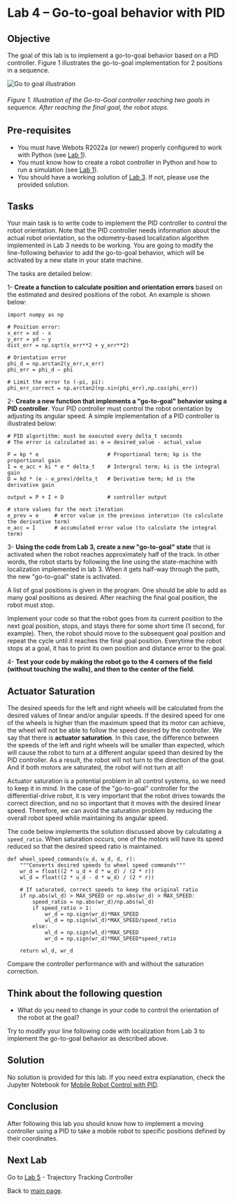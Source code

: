# Lab 4 – Go-to-goal behavior with PID

## Objective
The goal of this lab is to implement a go-to-goal behavior based on a PID controller. Figure 1 illustrates the go-to-goal implementation for 2 positions in a sequence. 

![Go to goal illustration](../Lab3/go_to_goal.gif)

###### Figure 1. Illustration of the Go-to-Goal controller reaching two goals in sequence. After reaching the final goal, the robot stops.


## Pre-requisites
* You must have Webots R2022a (or newer) properly configured to work with Python (see [Lab 1](../Lab1/ReadMe.md)).
* You must know how to create a robot controller in Python and how to run a simulation (see [Lab 1](../Lab1/ReadMe.md)). 
* You should have a working solution of [Lab 3](../Lab3/ReadMe.md). If not, please use the provided solution. 

## Tasks
Your main task is to write code to implement the PID controller to control the robot orientation. Note that the PID controller needs information about the actual robot orientation, so the odometry-based localization algorithm implemented in Lab 3 needs to be working. You are going to modify the line-following behavior to add the go-to-goal behavior, which will be activated by a new state in your state machine.

The tasks are detailed below:

1- **Create a function to calculate position and orientation errors** based on the estimated and desired positions of the robot. An example is shown below:

```
import numpy as np

# Position error:
x_err = xd - x
y_err = yd – y
dist_err = np.sqrt(x_err**2 + y_err**2)

# Orientation error
phi_d = np.arctan2(y_err,x_err)
phi_err = phi_d – phi

# Limit the error to (-pi, pi):
phi_err_correct = np.arctan2(np.sin(phi_err),np.cos(phi_err))
```

2- **Create a new function that implements a "go-to-goal" behavior using a PID controller**. Your PID controller must control the robot orientation by adjusting its angular speed. A simple implementation of a PID controller is illustrated below:

```
# PID algortithm: must be executed every delta_t seconds
# The error is calculated as: e = desired_value - actual_value

P = kp * e                      # Proportional term; kp is the proportional gain
I = e_acc + ki * e * delta_t    # Intergral term; ki is the integral gain
D = kd * (e - e_prev)/delta_t   # Derivative term; kd is the derivative gain

output = P + I + D              # controller output

# store values for the next iteration
e_prev = e     # error value in the previous interation (to calculate the derivative term)
e_acc = I      # accumulated error value (to calculate the integral term)
```

3- **Using the code from Lab 3, create a new "go-to-goal" state** that is activated when the robot reaches approximately half of the track. In other words, the robot starts by following the line using the state-machine with localization implemented in lab 3. When it gets half-way through the path, the new "go-to-goal" state is activated. 

A list of goal positions is given in the program. One should be able to add as many goal positions as desired. After reaching the final goal position, the robot must stop.

Implement your code so that the robot goes from its current position to the next goal position, stops, and stays there for some short time (1 second, for example). Then, the robot should move to the subsequent goal position and repeat the cycle until it reaches the final goal position. Everytime the robot stops at a goal, it has to print its own position and distance error to the goal.

4- **Test your code by making the robot go to the 4 corners of the field (without touching the walls), and then to the center of the field**. 

## Actuator Saturation
The desired speeds for the left and right wheels will be calculated from the desired values of linear and/or angular speeds. If the desired speed for one of the wheels is higher than the maximum speed that its motor can achieve, the wheel will not be able to follow the speed desired by the controller. We say that there is **actuator saturation**. In this case, the difference between the speeds of the left and right wheels will be smaller than expected, which will cause the robot to turn at a different angular speed than desired by the PID controller. As a result, the robot will not turn to the direction of the goal. And if both motors are saturated, the robot will not turn at all!

Actuator saturation is a potential problem in all control systems, so we need to keep it in mind. In the case of the "go-to-goal" controller for the differential-drive robot, it is very important that the robot drives towards the correct direction, and no so important that it moves with the desired linear speed. Therefore, we can avoid the saturation problem by reducing the overall robot speed while maintaining its angular speed.

The code below implements the solution discussed above by calculating a `speed_ratio`. When saturation occurs, one of the motors will have its speed reduced so that the desired speed ratio is maintained. 

```
def wheel_speed_commands(u_d, w_d, d, r):
    """Converts desired speeds to wheel speed commands"""
    wr_d = float((2 * u_d + d * w_d) / (2 * r))
    wl_d = float((2 * u_d - d * w_d) / (2 * r))
    
    # If saturated, correct speeds to keep the original ratio
    if np.abs(wl_d) > MAX_SPEED or np.abs(wr_d) > MAX_SPEED:
        speed_ratio = np.abs(wr_d)/np.abs(wl_d)
        if speed_ratio > 1:
            wr_d = np.sign(wr_d)*MAX_SPEED
            wl_d = np.sign(wl_d)*MAX_SPEED/speed_ratio
        else:
            wl_d = np.sign(wl_d)*MAX_SPEED
            wr_d = np.sign(wr_d)*MAX_SPEED*speed_ratio
    
    return wl_d, wr_d
```
 
Compare the controller performance with and without the saturation correction. 

## Think about the following question
* What do you need to change in your code to control the orientation of the robot at the goal?

Try to modify your line following code with localization from Lab 3 to implement the go-to-goal behavior as described above. 

## Solution
No solution is provided for this lab. If you need extra explanation, check the Jupyter Notebook for [Mobile Robot Control with PID](https://github.com/felipenmartins/Mobile-Robot-Control/blob/main/robot_control_with_PID.ipynb).

## Conclusion
After following this lab you should know how to implement a moving controller using a PID to take a mobile robot to specific positions defined by their coordinates.

## Next Lab
Go to [Lab 5](../Lab5/ReadMe.md) - Trajectory Tracking Controller

Back to [main page](../README.md).

